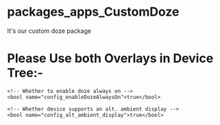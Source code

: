 # packages_apps_CustomDoze
It's our custom doze package

# Please Use both Overlays in Device Tree:-

    <!-- Whether to enable doze always on -->
    <bool name="config_enableDozeAlwaysOn">true</bool>

    <!-- Whether device supports an alt. ambient display -->
    <bool name="config_alt_ambient_display">true</bool>
